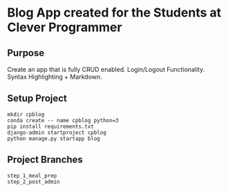 # Blog App created for the Students at Clever Programmer

## Purpose
Create an app that is fully CRUD enabled.
Login/Logout Functionality.
Syntax Highlighting + Markdown.

## Setup Project

```
mkdir cpblog
conda create -- name cpblog python=3
pip install requirements.txt
django-admin startproject cpblog
python manage.py startapp blog

```

## Project Branches

```
step_1_meal_prep
step_2_post_admin
```